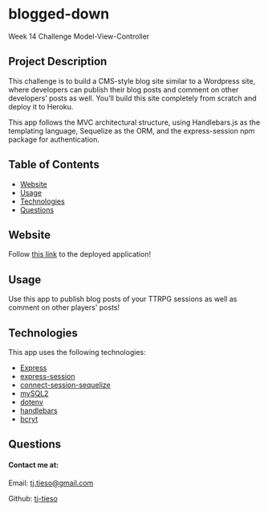 # blogged-down

Week 14 Challenge Model-View-Controller

## Project Description

This challenge is to build a CMS-style blog site similar to a Wordpress site, where developers can publish their blog posts and comment on other developers’ posts as well. You’ll build this site completely from scratch and deploy it to Heroku.

This app follows the MVC architectural structure, using Handlebars.js as the templating language, Sequelize as the ORM, and the express-session npm package for authentication.

## Table of Contents

- [Website](#website)
- [Usage](#usage)
- [Technologies](#technologies)
- [Questions](#questions)

## Website

Follow [this link](https://blogged-down.herokuapp.com/) to the deployed application!

## Usage

Use this app to publish blog posts of your TTRPG sessions as well as comment on other players' posts!

## Technologies

This app uses the following technologies:

- [Express](https://www.npmjs.com/package/express)
- [express-session](https://www.npmjs.com/package/express-session)
- [connect-session-sequelize](https://www.npmjs.com/package/connect-session-sequelize)
- [mySQL2](https://www.npmjs.com/package/mysql2)
- [dotenv](https://www.npmjs.com/package/dotenv)
- [handlebars](https://handlebarsjs.com/)
- [bcryt](https://www.npmjs.com/package/bcrypt)

## Questions

#### Contact me at:

Email: tj.tieso@gmail.com

Github: [tj-tieso](https://github.com/tj-tieso)
